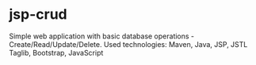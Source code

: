 # jsp-crud
Simple web application with basic database operations - Create/Read/Update/Delete. Used technologies: Maven, Java, JSP, JSTL Taglib, Bootstrap, JavaScript
